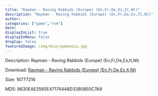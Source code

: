 ```yaml
---
title: "Rayman - Raving Rabbids (Europe) (En,Fr,De,Es,It,Nl)"
description: "Rayman - Raving Rabbids (Europe) (En,Fr,De,Es,It,Nl)"
author: 
categories: ["game","rom"]
date: 
displayInList: true
displayInMenu: false
dropCap: false
featuredImage: /img/miss/gamemiss.jpg
---
```


Description: Rayman - Raving Rabbids (Europe) (En,Fr,De,Es,It,Nl)

Download: <a style="text-decoration:underline;" href="https://mega.nz/#!qaJCVa4I!j6NRtZd6fQXRPHRdD62cPRCgyGoxDUZNF6D8f3lUM8s" target = "_blank" rel = "nofollow" > Rayman - Raving Rabbids (Europe) (En,Fr,De,Es,It,Nl)</a>

Size: 16777216

MD5: 9630EAE3565E47174448D3380850C7A9

